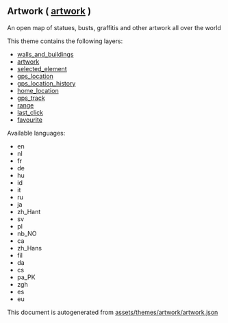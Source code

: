 [//]: # (WARNING: this file is automatically generated. Please find the sources at the bottom and edit those sources)

 Artwork ( [artwork](https://mapcomplete.org/artwork) ) 
--------------------------------------------------------



An open map of statues, busts, graffitis and other artwork all over the world

This theme contains the following layers:



  - [walls_and_buildings](../Layers/walls_and_buildings.md)
  - [artwork](../Layers/artwork.md)
  - [selected_element](../Layers/selected_element.md)
  - [gps_location](../Layers/gps_location.md)
  - [gps_location_history](../Layers/gps_location_history.md)
  - [home_location](../Layers/home_location.md)
  - [gps_track](../Layers/gps_track.md)
  - [range](../Layers/range.md)
  - [last_click](../Layers/last_click.md)
  - [favourite](../Layers/favourite.md)


Available languages:



  - en
  - nl
  - fr
  - de
  - hu
  - id
  - it
  - ru
  - ja
  - zh_Hant
  - sv
  - pl
  - nb_NO
  - ca
  - zh_Hans
  - fil
  - da
  - cs
  - pa_PK
  - zgh
  - es
  - eu
 

This document is autogenerated from [assets/themes/artwork/artwork.json](https://github.com/pietervdvn/MapComplete/blob/develop/assets/themes/artwork/artwork.json)
